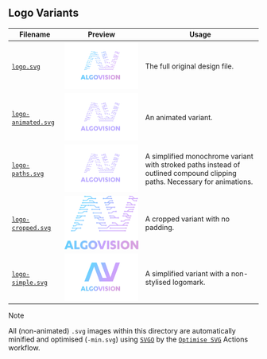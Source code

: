 ## Logo Variants

| Filename                                   | Preview                                     | Usage                                                                                                                     |
| ------------------------------------------ | ------------------------------------------- | ------------------------------------------------------------------------------------------------------------------------- |
| [`logo.svg`](./logo.svg)                   | ![`logo.svg`](./logo.svg)                   | The full original design file.                                                                                            |
| [`logo-animated.svg`](./logo-animated.svg) | ![`logo-animated.svg`](./logo-animated.svg) | An animated variant.                                                                                                      |
| [`logo-paths.svg`](./logo-paths.svg)       | ![`logo-paths.svg`](./logo-paths.svg)       | A simplified monochrome variant with stroked paths instead of outlined compound clipping paths. Necessary for animations. |
| [`logo-cropped.svg`](./logo-cropped.svg)   | ![`logo-cropped.svg`](./logo-cropped.svg)   | A cropped variant with no padding.                                                                                        |
| [`logo-simple.svg`](./logo-simple.svg)     | ![`logo-simple.svg`](./logo-simple.svg)     | A simplified variant with a non-stylised logomark.                                                                        |

> [!note]  
> All (non-animated) `.svg` images within this directory are automatically minified and optimised (`-min.svg`) using [`SVGO`](https://github.com/svg/svgo) by the [`Optimise SVG`](https://github.com/JamesNZL/algovision/actions/workflows/optimise-logo.yml) Actions workflow.

